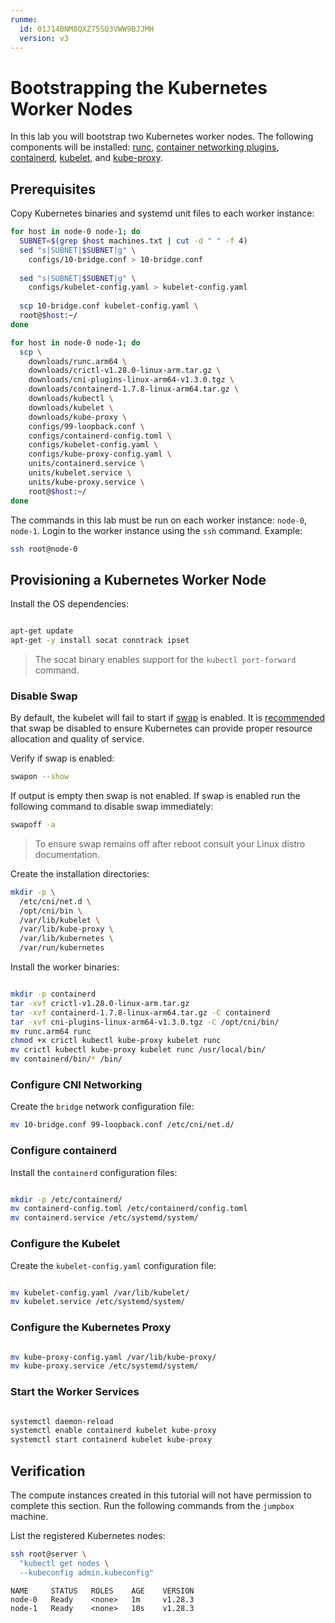 ```yaml
---
runme:
  id: 01J14BNM8QXZ75SQ3VWW9BJJMH
  version: v3
---
```


# Bootstrapping the Kubernetes Worker Nodes

In this lab you will bootstrap two Kubernetes worker nodes. The following components will be installed: [runc](https://github.com/opencontainers/runc), [container networking plugins](https://github.com/containernetworking/cni), [containerd](https://github.com/containerd/containerd), [kubelet](https://kubernetes.io/docs/admin/kubelet), and [kube-proxy](https://kubernetes.io/docs/concepts/cluster-administration/proxies).

## Prerequisites

Copy Kubernetes binaries and systemd unit files to each worker instance:

```bash {"id":"01J14BNM8PP1P9C6E95W3S43Q3"}
for host in node-0 node-1; do
  SUBNET=$(grep $host machines.txt | cut -d " " -f 4)
  sed "s|SUBNET|$SUBNET|g" \
    configs/10-bridge.conf > 10-bridge.conf 
    
  sed "s|SUBNET|$SUBNET|g" \
    configs/kubelet-config.yaml > kubelet-config.yaml
    
  scp 10-bridge.conf kubelet-config.yaml \
  root@$host:~/
done
```

```bash {"id":"01J14BNM8PP1P9C6E95WBPMAB4"}
for host in node-0 node-1; do
  scp \
    downloads/runc.arm64 \
    downloads/crictl-v1.28.0-linux-arm.tar.gz \
    downloads/cni-plugins-linux-arm64-v1.3.0.tgz \
    downloads/containerd-1.7.8-linux-arm64.tar.gz \
    downloads/kubectl \
    downloads/kubelet \
    downloads/kube-proxy \
    configs/99-loopback.conf \
    configs/containerd-config.toml \
    configs/kubelet-config.yaml \
    configs/kube-proxy-config.yaml \
    units/containerd.service \
    units/kubelet.service \
    units/kube-proxy.service \
    root@$host:~/
done
```

The commands in this lab must be run on each worker instance: `node-0`, `node-1`. Login to the worker instance using the `ssh` command. Example:

```bash {"id":"01J14BNM8PP1P9C6E95Y13NZZM"}
ssh root@node-0
```

## Provisioning a Kubernetes Worker Node

Install the OS dependencies:

```bash {"id":"01J14BNM8PP1P9C6E95YD7QQC6"}

apt-get update
apt-get -y install socat conntrack ipset

```

> The socat binary enables support for the `kubectl port-forward` command.

### Disable Swap

By default, the kubelet will fail to start if [swap](https://help.ubuntu.com/community/SwapFaq) is enabled. It is [recommended](https://github.com/kubernetes/kubernetes/issues/7294) that swap be disabled to ensure Kubernetes can provide proper resource allocation and quality of service.

Verify if swap is enabled:

```bash {"id":"01J14BNM8PP1P9C6E961F5BFS2"}
swapon --show
```

If output is empty then swap is not enabled. If swap is enabled run the following command to disable swap immediately:

```bash {"id":"01J14BNM8PP1P9C6E962M1WAV6"}
swapoff -a
```

> To ensure swap remains off after reboot consult your Linux distro documentation.

Create the installation directories:

```bash {"id":"01J14BNM8PP1P9C6E963NHFS71"}
mkdir -p \
  /etc/cni/net.d \
  /opt/cni/bin \
  /var/lib/kubelet \
  /var/lib/kube-proxy \
  /var/lib/kubernetes \
  /var/run/kubernetes
```

Install the worker binaries:

```bash {"id":"01J14BNM8PP1P9C6E96447XVV0"}

mkdir -p containerd
tar -xvf crictl-v1.28.0-linux-arm.tar.gz
tar -xvf containerd-1.7.8-linux-arm64.tar.gz -C containerd
tar -xvf cni-plugins-linux-arm64-v1.3.0.tgz -C /opt/cni/bin/
mv runc.arm64 runc
chmod +x crictl kubectl kube-proxy kubelet runc 
mv crictl kubectl kube-proxy kubelet runc /usr/local/bin/
mv containerd/bin/* /bin/

```

### Configure CNI Networking

Create the `bridge` network configuration file:

```bash {"id":"01J14BNM8PP1P9C6E96646CSSB"}
mv 10-bridge.conf 99-loopback.conf /etc/cni/net.d/
```

### Configure containerd

Install the `containerd` configuration files:

```bash {"id":"01J14BNM8PP1P9C6E966WFXXE7"}

mkdir -p /etc/containerd/
mv containerd-config.toml /etc/containerd/config.toml
mv containerd.service /etc/systemd/system/

```

### Configure the Kubelet

Create the `kubelet-config.yaml` configuration file:

```bash {"id":"01J14BNM8PP1P9C6E96A28KV7K"}

mv kubelet-config.yaml /var/lib/kubelet/
mv kubelet.service /etc/systemd/system/

```

### Configure the Kubernetes Proxy

```bash {"id":"01J14BNM8PP1P9C6E96D2NDX51"}

mv kube-proxy-config.yaml /var/lib/kube-proxy/
mv kube-proxy.service /etc/systemd/system/

```

### Start the Worker Services

```bash {"id":"01J14BNM8PP1P9C6E96EXAERM1"}

systemctl daemon-reload
systemctl enable containerd kubelet kube-proxy
systemctl start containerd kubelet kube-proxy

```

## Verification

The compute instances created in this tutorial will not have permission to complete this section. Run the following commands from the `jumpbox` machine.

List the registered Kubernetes nodes:

```bash {"id":"01J14BNM8PP1P9C6E96GETA3KR"}
ssh root@server \
  "kubectl get nodes \
  --kubeconfig admin.kubeconfig"
```

```plaintext {"id":"01J14BNM8PP1P9C6E96J3XW50R"}
NAME     STATUS   ROLES    AGE    VERSION
node-0   Ready    <none>   1m     v1.28.3
node-1   Ready    <none>   10s    v1.28.3
```
